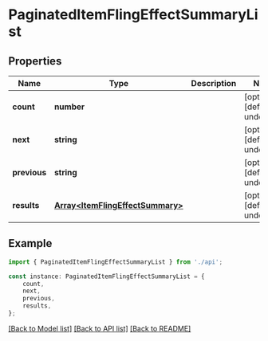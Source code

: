 # PaginatedItemFlingEffectSummaryList


## Properties

Name | Type | Description | Notes
------------ | ------------- | ------------- | -------------
**count** | **number** |  | [optional] [default to undefined]
**next** | **string** |  | [optional] [default to undefined]
**previous** | **string** |  | [optional] [default to undefined]
**results** | [**Array&lt;ItemFlingEffectSummary&gt;**](ItemFlingEffectSummary.md) |  | [optional] [default to undefined]

## Example

```typescript
import { PaginatedItemFlingEffectSummaryList } from './api';

const instance: PaginatedItemFlingEffectSummaryList = {
    count,
    next,
    previous,
    results,
};
```

[[Back to Model list]](../README.md#documentation-for-models) [[Back to API list]](../README.md#documentation-for-api-endpoints) [[Back to README]](../README.md)

